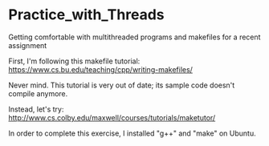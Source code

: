 # Practice_with_Threads
Getting comfortable with multithreaded programs and makefiles for a recent assignment

First, I'm following this makefile tutorial:<br>
https://www.cs.bu.edu/teaching/cpp/writing-makefiles/

Never mind. This tutorial is very out of date; its sample code doesn't compile anymore.

Instead, let's try:<br>
http://www.cs.colby.edu/maxwell/courses/tutorials/maketutor/<br>


In order to complete this exercise, I installed "g++" and "make" on Ubuntu. 

